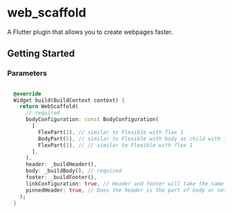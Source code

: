 # web_scaffold

A Flutter plugin that allows you to create webpages faster.

## Getting Started

### Parameters

```dart

  @override
  Widget build(BuildContext context) {
    return WebScaffold(
      // required
      bodyConfiguration: const BodyConfiguration(
        [
          FlexPart(1), // similar to Flexible with flex 1
          BodyPart(5), // similar to Flexible with body as child with flex 5
          FlexPart(1), // // similar to Flexible with flex 1
        ],
      ),
      header: _buildHeader(),
      body: _buildBody(), // required
      footer: _buildFooter(),
      linkConfiguration: true, // Header and footer will take the same flexible space. default = true
      pinnedHeader: true, // Does the header is the part of body or not. default = true
    );
  }
```
